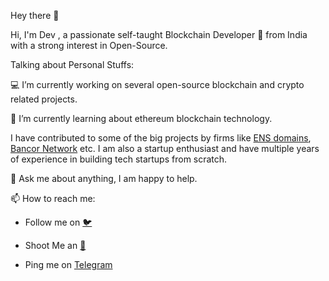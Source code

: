 Hey there 👋

Hi, I'm Dev , a passionate self-taught Blockchain Developer 🚀 from India with a strong interest in Open-Source.

Talking about Personal Stuffs:

💻 I’m currently working on several open-source blockchain and crypto related projects.

🌱 I’m currently learning about ethereum blockchain technology.

I have contributed to some of the big projects by firms like [ENS domains](https://github.com/ensdomains/address-encoder/commits?author=Devilla), 
[Bancor Network](https://github.com/bancorprotocol/sdk/graphs/contributors) etc. I am also a startup enthusiast and have multiple years of experience in building tech startups from scratch.

💬 Ask me about anything, I am happy to help.

📫 How to reach me: 

- Follow me on [:bird:](https://twitter.com/Dev_Messilla)

- Shoot Me an [:love_letter:](dev.koold@gmail.com)

- Ping me on [Telegram](https://t.me/Devilla7)
